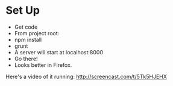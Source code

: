 # Set Up

-  Get code
-  From project root:
-    npm install
-    grunt
-  A server will start at localhost:8000
-  Go there! 
-  Looks better in Firefox.


Here's a video of it running:
http://screencast.com/t/5Tk5HJEHX

